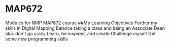 # MAP672
Modules for NMP MAP672 course
##My Learning Objectives
Further my skills in Digital Mapping
Balance taking a class and being an Associate Dean aka: don't go crazy
Learn, be inspired, and create
Challenge myself
Get some new programming skills